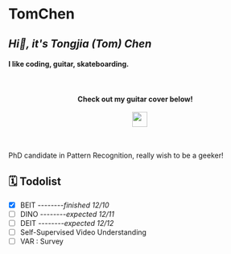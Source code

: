 # TomChen

## *Hi👋, it's Tongjia (Tom) Chen*

#### **I like coding, guitar, skateboarding.**

<p align="center">
  </a>
  <br><br>
  <strong>Check out my guitar cover below!</strong>
  <br><br>
      &emsp;
  <a href="https://www.bilibili.com/video/BV1L64y1v7E7" target="_blank" alt="Bilibili" title="Bilibili">
    <img src="https://user-images.githubusercontent.com/29084184/129467562-a754907c-c128-40d0-80ad-86e89bdda3d6.png" width="30px"/>
  </a> 

​    

PhD candidate in Pattern Recognition, really wish to be a geeker!

## 🗓️ Todolist

- [x] BEIT *--------finished 12/10*
- [ ] DINO *--------expected 12/11*
- [ ] DEIT *--------expected 12/12*
- [ ] Self-Supervised Video Understanding
- [ ] VAR : Survey 
